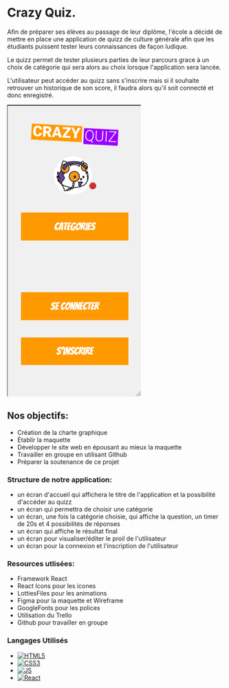 # Crazy Quiz.

<!-- Improved compatibility of back to top link: See: https://github.com/othneildrew/Best-README-Template/pull/73 -->

Afin de préparer ses élèves au passage de leur diplôme, l'école a décidé de mettre en place une application de quizz de culture générale afin que les étudiants puissent tester leurs connaissances de façon ludique.

Le quizz permet de tester plusieurs parties de leur parcours grace à un choix de catégorie qui sera alors au choix lorsque l'application sera lancée.

L'utilisateur peut accéder au quizz sans s'inscrire mais si il souhaite retrouver un historique de son score, il faudra alors qu'il soit connecté et donc enregistré.

<div> 
  <img src="src/img/Readme/Screenshot_1.png" alt="Photo de notre application" >
  </div>

## Nos objectifs: 

<ul>
<li>Création de la charte graphique</li>
<li>Établir la maquette</li>
<li>Développer le site web en épousant au mieux la maquette</li>
<li>Travailler en groupe en utilisant Github</li>
<li>Préparer la soutenance de ce projet</li>
</ul>

### Structure de notre application:

<ul>
<li>un écran d'accueil qui affichera le titre de l'application et la possibilité d'accéder au quizz</li>
<li>un écran qui permettra de choisir une catégorie</li>
<li>un écran, une fois la catégorie choisie, qui affiche la question, un timer de 20s et 4 possibilités de réponses</li>
<li>un écran qui affiche le résultat final</li>
<li>un écran pour visualiser/éditer le proil de l'utilisateur</li>
<li>un écran pour la connexion et l'inscription de l'utilisateur</li>
</ul>

### Resources utlisées: 

<ul>
<li>Framework React</li>
<li>React Icons pour les icones</li>
<li>LottiesFiles pour les animations</li>
<li>Figma pour la maquette et Wireframe</li>
<li>GoogleFonts pour les polices</li>
<li>Utilisation du Trello</li>
<li>Github pour travailler en groupe</li>
</ul>

### Langages Utilisés

* [![HTML5][html.com]][html-url]
* [![CSS3][css.com]][css-url]
* [![JS][js.com]][js-url]
* [![React][react.com]][react-url]


[html.com]: https://img.shields.io/badge/html5-%23E34F26.svg?style=for-the-badge&logo=html5&logoColor=white
[html-url]: https://html.com/
[css.com]: https://img.shields.io/badge/css3-%231572B6.svg?style=for-the-badge&logo=css3&logoColor=white
[css-url]: https://www.w3.org/Style/CSS/
[react.com]: https://img.shields.io/badge/React-20232A?style=for-the-badge&logo=react&logoColor=61DAFB
[react-url]: https://fr.reactjs.org/
[js.com]: https://img.shields.io/badge/JavaScript-323330?style=for-the-badge&logo=javascript&logoColor=F7DF1E
[js-url]: https://developer.mozilla.org/fr/docs/Web/JavaScript
[sass.com]: https://img.shields.io/badge/SASS-hotpink.svg?style=for-the-badge&logo=SASS&logoColor=white
[sass-url]: https://sass-lang.com/
